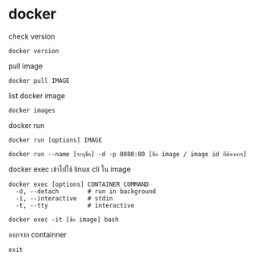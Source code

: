 # docker
check version
```
docker version
```
pull image
```
docker pull IMAGE
```
list docker image
```
docker images
```
docker run
```
docker run [options] IMAGE
```
```
docker run --name [ระบุชื่อ] -d -p 8080:80 [ชื่อ image / image id ที่ต้องการ]
```

docker exec เข้าไปใช้ linux cli ใน image
```
docker exec [options] CONTAINER COMMAND
  -d, --detach        # run in background
  -i, --interactive   # stdin
  -t, --tty           # interactive
```

```
docker exec -it [ชื่อ image] bash
```

ออกจาก containner
```
exit
```
